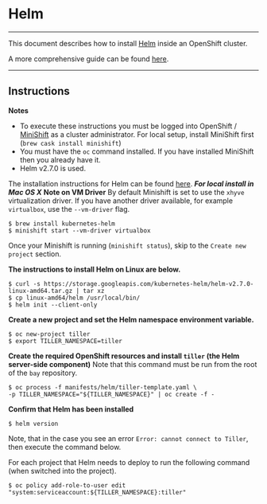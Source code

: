 # Helm

---

This document describes how to install [Helm](https://helm.sh) inside an OpenShift cluster.

A more comprehensive guide can be found [here](https://blog.openshift.com/getting-started-helm-openshift/).

---

## Instructions

**Notes**<br/>

* To execute these instructions you must be logged into OpenShift / [MiniShift](https://github.com/minishift/minishift) as a cluster administrator. For local setup, install MiniShift first (`brew cask install minishift`)
* You must have the `oc` command installed.  If you have installed MiniShift then you already have it.
* Helm v2.7.0 is used.

The installation instructions for Helm can be found [here](https://github.com/kubernetes/helm#install).
***For local install in Mac OS X***
****Note on VM Driver****
By default Minishift is set to use the `xhyve` virtualization driver. If you have another driver available, for example `virtualbox`, use the `--vm-driver` flag.

```console
$ brew install kubernetes-helm
$ minishift start --vm-driver virtualbox
```
Once your Minishift is running (`minishift status`), skip to the `Create new project` section.

****The instructions to install Helm on Linux are below.****

```console
$ curl -s https://storage.googleapis.com/kubernetes-helm/helm-v2.7.0-linux-amd64.tar.gz | tar xz
$ cp linux-amd64/helm /usr/local/bin/
$ helm init --client-only
```

****Create a new project and set the Helm namespace environment variable.****

```console
$ oc new-project tiller
$ export TILLER_NAMESPACE=tiller
```

****Create the required OpenShift resources and install `tiller` (the Helm server-side component)****
Note that this command must be run from the root of the `bay` repository.

```console
$ oc process -f manifests/helm/tiller-template.yaml \
-p TILLER_NAMESPACE="${TILLER_NAMESPACE}" | oc create -f -
```

****Confirm that Helm has been installed****
```console
$ helm version
```
Note, that in the case you see an error `Error: cannot connect to Tiller`, then execute the command below.

For each project that Helm needs to deploy to run the following command (when switched into the project).

```console
$ oc policy add-role-to-user edit "system:serviceaccount:${TILLER_NAMESPACE}:tiller"
```
